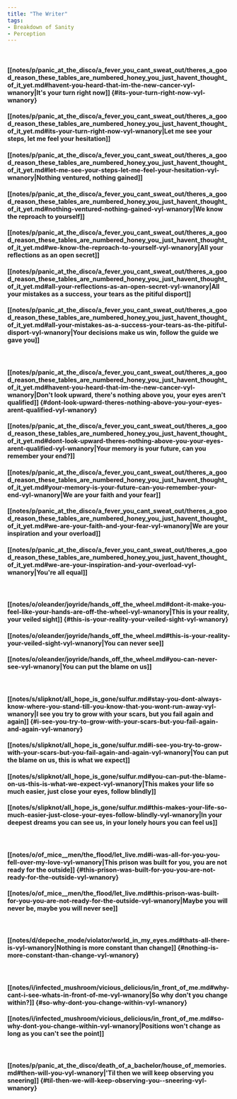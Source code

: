 ```yaml
---
title: "The Writer"
tags:
- Breakdown of Sanity
- Perception
---
```

&nbsp;
#### [[notes/p/panic_at_the_disco/a_fever_you_cant_sweat_out/theres_a_good_reason_these_tables_are_numbered_honey_you_just_havent_thought_of_it_yet.md#havent-you-heard-that-im-the-new-cancer-vyl-wnanory|It's your turn right now]] {#its-your-turn-right-now-vyl-wnanory}
#### [[notes/p/panic_at_the_disco/a_fever_you_cant_sweat_out/theres_a_good_reason_these_tables_are_numbered_honey_you_just_havent_thought_of_it_yet.md#its-your-turn-right-now-vyl-wnanory|Let me see your steps, let me feel your hesitation]]
#### [[notes/p/panic_at_the_disco/a_fever_you_cant_sweat_out/theres_a_good_reason_these_tables_are_numbered_honey_you_just_havent_thought_of_it_yet.md#let-me-see-your-steps-let-me-feel-your-hesitation-vyl-wnanory|Nothing ventured, nothing gained]]
#### [[notes/p/panic_at_the_disco/a_fever_you_cant_sweat_out/theres_a_good_reason_these_tables_are_numbered_honey_you_just_havent_thought_of_it_yet.md#nothing-ventured-nothing-gained-vyl-wnanory|We know the reproach to yourself]]
#### [[notes/p/panic_at_the_disco/a_fever_you_cant_sweat_out/theres_a_good_reason_these_tables_are_numbered_honey_you_just_havent_thought_of_it_yet.md#we-know-the-reproach-to-yourself-vyl-wnanory|All your reflections as an open secret]]
#### [[notes/p/panic_at_the_disco/a_fever_you_cant_sweat_out/theres_a_good_reason_these_tables_are_numbered_honey_you_just_havent_thought_of_it_yet.md#all-your-reflections-as-an-open-secret-vyl-wnanory|All your mistakes as a success, your tears as the pitiful disport]]
#### [[notes/p/panic_at_the_disco/a_fever_you_cant_sweat_out/theres_a_good_reason_these_tables_are_numbered_honey_you_just_havent_thought_of_it_yet.md#all-your-mistakes-as-a-success-your-tears-as-the-pitiful-disport-vyl-wnanory|Your decisions make us win, follow the guide we gave you]]
&nbsp;
#### [[notes/p/panic_at_the_disco/a_fever_you_cant_sweat_out/theres_a_good_reason_these_tables_are_numbered_honey_you_just_havent_thought_of_it_yet.md#havent-you-heard-that-im-the-new-cancer-vyl-wnanory|Don't look upward, there's nothing above you, your eyes aren't qualified]] {#dont-look-upward-theres-nothing-above-you-your-eyes-arent-qualified-vyl-wnanory}
#### [[notes/p/panic_at_the_disco/a_fever_you_cant_sweat_out/theres_a_good_reason_these_tables_are_numbered_honey_you_just_havent_thought_of_it_yet.md#dont-look-upward-theres-nothing-above-you-your-eyes-arent-qualified-vyl-wnanory|Your memory is your future, can you remember your end?]]
#### [[notes/p/panic_at_the_disco/a_fever_you_cant_sweat_out/theres_a_good_reason_these_tables_are_numbered_honey_you_just_havent_thought_of_it_yet.md#your-memory-is-your-future-can-you-remember-your-end-vyl-wnanory|We are your faith and your fear]]
#### [[notes/p/panic_at_the_disco/a_fever_you_cant_sweat_out/theres_a_good_reason_these_tables_are_numbered_honey_you_just_havent_thought_of_it_yet.md#we-are-your-faith-and-your-fear-vyl-wnanory|We are your inspiration and your overload]]
#### [[notes/p/panic_at_the_disco/a_fever_you_cant_sweat_out/theres_a_good_reason_these_tables_are_numbered_honey_you_just_havent_thought_of_it_yet.md#we-are-your-inspiration-and-your-overload-vyl-wnanory|You're all equal]]
&nbsp;
#### [[notes/o/oleander/joyride/hands_off_the_wheel.md#dont-it-make-you-feel-like-your-hands-are-off-the-wheel-vyl-wnanory|This is your reality, your veiled sight]] {#this-is-your-reality-your-veiled-sight-vyl-wnanory}
#### [[notes/o/oleander/joyride/hands_off_the_wheel.md#this-is-your-reality-your-veiled-sight-vyl-wnanory|You can never see]]
#### [[notes/o/oleander/joyride/hands_off_the_wheel.md#you-can-never-see-vyl-wnanory|You can put the blame on us]]
&nbsp;
#### [[notes/s/slipknot/all_hope_is_gone/sulfur.md#stay-you-dont-always-know-where-you-stand-till-you-know-that-you-wont-run-away-vyl-wnanory|I see you try to grow with your scars, but you fail again and again]] {#i-see-you-try-to-grow-with-your-scars-but-you-fail-again-and-again-vyl-wnanory}
#### [[notes/s/slipknot/all_hope_is_gone/sulfur.md#i-see-you-try-to-grow-with-your-scars-but-you-fail-again-and-again-vyl-wnanory|You can put the blame on us, this is what we expect]]
#### [[notes/s/slipknot/all_hope_is_gone/sulfur.md#you-can-put-the-blame-on-us-this-is-what-we-expect-vyl-wnanory|This makes your life so much easier, just close your eyes, follow blindly]]
#### [[notes/s/slipknot/all_hope_is_gone/sulfur.md#this-makes-your-life-so-much-easier-just-close-your-eyes-follow-blindly-vyl-wnanory|In your deepest dreams you can see us, in your lonely hours you can feel us]]
&nbsp;
#### [[notes/o/of_mice__men/the_flood/let_live.md#i-was-all-for-you-you-fell-over-my-love-vyl-wnanory|This prison was built for you, you are not ready for the outside]] {#this-prison-was-built-for-you-you-are-not-ready-for-the-outside-vyl-wnanory}
#### [[notes/o/of_mice__men/the_flood/let_live.md#this-prison-was-built-for-you-you-are-not-ready-for-the-outside-vyl-wnanory|Maybe you will never be, maybe you will never see]]
&nbsp;
#### [[notes/d/depeche_mode/violator/world_in_my_eyes.md#thats-all-there-is-vyl-wnanory|Nothing is more constant than change]] {#nothing-is-more-constant-than-change-vyl-wnanory}
&nbsp;
#### [[notes/i/infected_mushroom/vicious_delicious/in_front_of_me.md#why-cant-i-see-whats-in-front-of-me-vyl-wnanory|So why don't you change within?]] {#so-why-dont-you-change-within-vyl-wnanory}
#### [[notes/i/infected_mushroom/vicious_delicious/in_front_of_me.md#so-why-dont-you-change-within-vyl-wnanory|Positions won't change as long as you can't see the point]]
&nbsp;
#### [[notes/p/panic_at_the_disco/death_of_a_bachelor/house_of_memories.md#then-will-you-vyl-wnanory|'Til then we will keep observing you  sneering]] {#til-then-we-will-keep-observing-you--sneering-vyl-wnanory}
